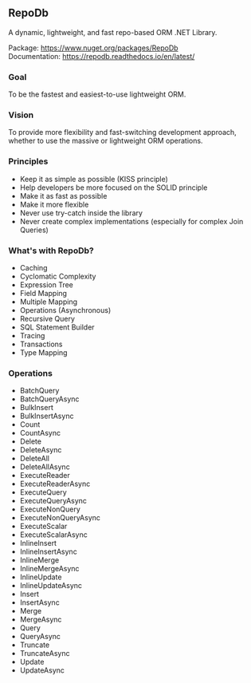 ## RepoDb

A dynamic, lightweight, and fast repo-based ORM .NET Library.

Package: https://www.nuget.org/packages/RepoDb  
Documentation: https://repodb.readthedocs.io/en/latest/

### Goal

To be the fastest and easiest-to-use lightweight ORM.

### Vision

To provide more flexibility and fast-switching development approach, whether to use the massive or lightweight ORM operations.

### Principles

 - Keep it as simple as possible (KISS principle)
 - Help developers be more focused on the SOLID principle
 - Make it as fast as possible
 - Make it more flexible
 - Never use try-catch inside the library
 - Never create complex implementations (especially for complex Join Queries)

### What's with RepoDb?

 - Caching
 - Cyclomatic Complexity
 - Expression Tree
 - Field Mapping
 - Multiple Mapping
 - Operations (Asynchronous)
 - Recursive Query
 - SQL Statement Builder
 - Tracing
 - Transactions
 - Type Mapping

### Operations

 - BatchQuery
 - BatchQueryAsync
 - BulkInsert
 - BulkInsertAsync
 - Count
 - CountAsync
 - Delete
 - DeleteAsync
 - DeleteAll
 - DeleteAllAsync
 - ExecuteReader
 - ExecuteReaderAsync
 - ExecuteQuery
 - ExecuteQueryAsync
 - ExecuteNonQuery
 - ExecuteNonQueryAsync
 - ExecuteScalar
 - ExecuteScalarAsync
 - InlineInsert
 - InlineInsertAsync
 - InlineMerge
 - InlineMergeAsync
 - InlineUpdate
 - InlineUpdateAsync
 - Insert
 - InsertAsync
 - Merge
 - MergeAsync
 - Query
 - QueryAsync
 - Truncate
 - TruncateAsync
 - Update
 - UpdateAsync

